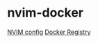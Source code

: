 # nvim-docker

[NVIM config](https://github.com/nicklundin08/nvim)
[Docker Registry](https://hub.docker.com/repository/docker/nlundin08/nvim/general)

